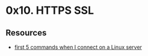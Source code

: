 # 0x10. HTTPS SSL

## Resources
- [first 5 commands when I connect on a Linux server](https://www.linux.com/training-tutorials/first-5-commands-when-i-connect-linux-server/)
